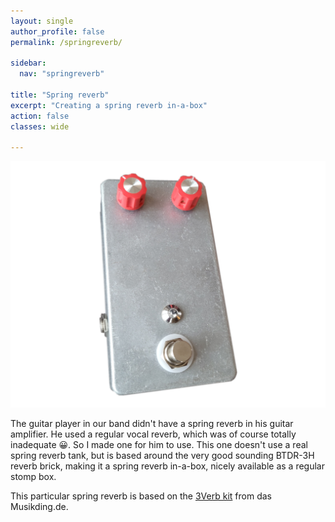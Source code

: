 ```yaml
---
layout: single
author_profile: false
permalink: /springreverb/

sidebar:
  nav: "springreverb"

title: "Spring reverb"
excerpt: "Creating a spring reverb in-a-box"
action: false
classes: wide

---
```

![](/assets/thumbs/springreverb.png)

The guitar player in our band didn't have a spring reverb in his guitar amplifier. He used a regular vocal reverb, which was of course totally inadequate 😀. So I made one for him to use. This one doesn't use a real spring reverb tank, but is based around the very good sounding BTDR-3H reverb brick, making it a spring reverb in-a-box, nicely available as a regular stomp box.

This particular spring reverb is based on the [3Verb kit](https://www.musikding.de/3verb-reverb) from das Musikding.de.
